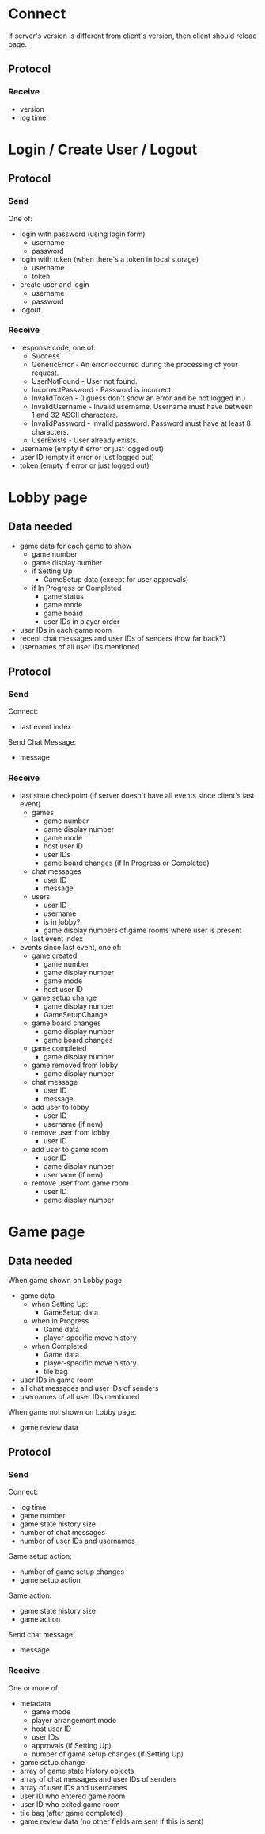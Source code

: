 # Connect

If server's version is different from client's version, then client should reload page.

## Protocol

### Receive

- version
- log time

# Login / Create User / Logout

## Protocol

### Send

One of:

- login with password (using login form)
  - username
  - password
- login with token (when there's a token in local storage)
  - username
  - token
- create user and login
  - username
  - password
- logout

### Receive

- response code, one of:
  - Success
  - GenericError - An error occurred during the processing of your request.
  - UserNotFound - User not found.
  - IncorrectPassword - Password is incorrect.
  - InvalidToken - (I guess don't show an error and be not logged in.)
  - InvalidUsername - Invalid username. Username must have between 1 and 32 ASCII characters.
  - InvalidPassword - Invalid password. Password must have at least 8 characters.
  - UserExists - User already exists.
- username (empty if error or just logged out)
- user ID (empty if error or just logged out)
- token (empty if error or just logged out)

# Lobby page

## Data needed

- game data for each game to show
  - game number
  - game display number
  - if Setting Up
    - GameSetup data (except for user approvals)
  - if In Progress or Completed
    - game status
    - game mode
    - game board
    - user IDs in player order
- user IDs in each game room
- recent chat messages and user IDs of senders (how far back?)
- usernames of all user IDs mentioned

## Protocol

### Send

Connect:

- last event index

Send Chat Message:

- message

### Receive

- last state checkpoint (if server doesn't have all events since client's last event)
  - games
    - game number
    - game display number
    - game mode
    - host user ID
    - user IDs
    - game board changes (if In Progress or Completed)
  - chat messages
    - user ID
    - message
  - users
    - user ID
    - username
    - is in lobby?
    - game display numbers of game rooms where user is present
  - last event index
- events since last event, one of:
  - game created
    - game number
    - game display number
    - game mode
    - host user ID
  - game setup change
    - game display number
    - GameSetupChange
  - game board changes
    - game display number
    - game board changes
  - game completed
    - game display number
  - game removed from lobby
    - game display number
  - chat message
    - user ID
    - message
  - add user to lobby
    - user ID
    - username (if new)
  - remove user from lobby
    - user ID
  - add user to game room
    - user ID
    - game display number
    - username (if new)
  - remove user from game room
    - user ID
    - game display number

# Game page

## Data needed

When game shown on Lobby page:

- game data
  - when Setting Up:
    - GameSetup data
  - when In Progress
    - Game data
    - player-specific move history
  - when Completed
    - Game data
    - player-specific move history
    - tile bag
- user IDs in game room
- all chat messages and user IDs of senders
- usernames of all user IDs mentioned

When game not shown on Lobby page:

- game review data

## Protocol

### Send

Connect:

- log time
- game number
- game state history size
- number of chat messages
- number of user IDs and usernames

Game setup action:

- number of game setup changes
- game setup action

Game action:

- game state history size
- game action

Send chat message:

- message

### Receive

One or more of:

- metadata
  - game mode
  - player arrangement mode
  - host user ID
  - user IDs
  - approvals (if Setting Up)
  - number of game setup changes (if Setting Up)
- game setup change
- array of game state history objects
- array of chat messages and user IDs of senders
- array of user IDs and usernames
- user ID who entered game room
- user ID who exited game room
- tile bag (after game completed)
- game review data (no other fields are sent if this is sent)
